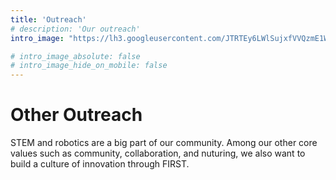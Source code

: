 ```yaml
---
title: 'Outreach'
# description: 'Our outreach'
intro_image: "https://lh3.googleusercontent.com/JTRTEy6LWlSujxfVVQzmE1W3K5_spE3_2YX6uV-F6Cg3HLZR4H60AigOo0KGqJRcQ9JcqLxYsqfK9GwM5upHEgyJYLiBW2UQIhmZpln2w8ZBZPHUot3E9oRnp-xdRGwyPib_UkkLAvqYeh0Aolaz7sIrXrelmCYbloHw8PmGT6-iUPWKQcYpSHPFRAtf7x0NRwQJho5XH2Lj9NRJ5wdjNeEw2dA-NYhQUJu2kozqdIkMMX1wI0KJjPyk_RWpM-wnRnEXhy_vTXRSB3vWB6KkcqjusI4azp6-sRmojlLzowoK7ZfNgRIDAuCePMkuIWQ-x1Eidli0ymeND2BltHBSMZAZkDtbDUiao-FnoJtCmMLeFrEtguWObsEnt_Eww1AIDUsOJmkqyscZhwJjhrCk0xyoyPnC_UgZVjj4oRSidYTfXzTrmcKJLHtlf73kYJr3xcaXVs4xI9cvca8fKjZXiBTAQ96bdaLx9GIcC3tt0VgBS1ARPwco_rCO4ggnG9xSDexD7LIYfk1PJr_W8kWw8o8KB0xZVLOuRChLFfpX-rUIUSBmBcS9Ihg9LoleaxtLo_l-gSFtVWi3m14fSj58N6cQxiw_6KSGncyL6JMgyKQxqanPWcEQPAca8z2ZIwSbKGxxcYth3akcu7eSpzai4qbeZfw2nhbhtMijTD1754MAF8W0-vNFfarcaLot3kbIARwweuKs7uD717anm6lXzRKb6AR-_dIPNgXdCxvkjt-YiDcwPYcSbXejmGKO5ByzAnsRzBiWhreGVO-YjdfA5tXHa0Bq1RXAXxMmmSvAl9jR7M04rwDoTqMnrEM1kvw8NTzXeLcDxRgAFVOwgkoet98mxAZ9A0BsUFp2TvbbM5UapnaV6FFojIkNMhDEwVpGa5-MGmq5qVqcD3PQ3CqvfZtd9MIfUhXQRbvevXPux3avBqjfpwMFGuBeLMf63MeMxB7isI4t5LW81dVQmDT4RQWVNrjzGtg4g7q5NQOgcDrOKiq10TVoXzWuo1AlVF_7uCczZZYgNZWWwqfmb3oly-baX8fQchhTDXLIRTPPvDf3JPXAdER-=w1254-h940-no?authuser=3"

# intro_image_absolute: false
# intro_image_hide_on_mobile: false
---
```


# Other Outreach

STEM and robotics are a big part of our community. Among our other core values such as community, collaboration, and nuturing, we also want to build a culture of innovation through FIRST. 



